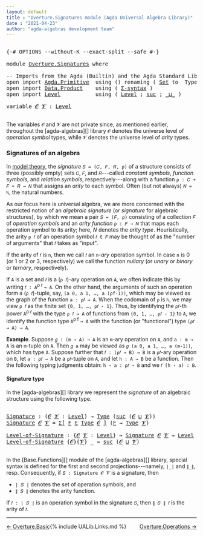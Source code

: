 ```yaml
---
layout: default
title : "Overture.Signatures module (Agda Universal Algebra Library)"
date : "2021-04-23"
author: "agda-algebras development team"
---
```


<pre class="Agda">

<a id="171" class="Symbol">{-#</a> <a id="175" class="Keyword">OPTIONS</a> <a id="183" class="Pragma">--without-K</a> <a id="195" class="Pragma">--exact-split</a> <a id="209" class="Pragma">--safe</a> <a id="216" class="Symbol">#-}</a>

<a id="221" class="Keyword">module</a> <a id="228" href="Overture.Signatures.html" class="Module">Overture.Signatures</a> <a id="248" class="Keyword">where</a>

<a id="255" class="Comment">-- Imports from the Agda (Builtin) and the Agda Standard Library -----------------------</a>
<a id="344" class="Keyword">open</a> <a id="349" class="Keyword">import</a> <a id="356" href="Agda.Primitive.html" class="Module">Agda.Primitive</a>  <a id="372" class="Keyword">using</a> <a id="378" class="Symbol">()</a> <a id="381" class="Keyword">renaming</a> <a id="390" class="Symbol">(</a> <a id="392" href="Agda.Primitive.html#326" class="Primitive">Set</a> <a id="396" class="Symbol">to</a>  <a id="400" class="Primitive">Type</a> <a id="405" class="Symbol">)</a>
<a id="407" class="Keyword">open</a> <a id="412" class="Keyword">import</a> <a id="419" href="Data.Product.html" class="Module">Data.Product</a>    <a id="435" class="Keyword">using</a> <a id="441" class="Symbol">(</a> <a id="443" href="Data.Product.html#916" class="Function">Σ-syntax</a> <a id="452" class="Symbol">)</a>
<a id="454" class="Keyword">open</a> <a id="459" class="Keyword">import</a> <a id="466" href="Level.html" class="Module">Level</a>           <a id="482" class="Keyword">using</a> <a id="488" class="Symbol">(</a> <a id="490" href="Agda.Primitive.html#597" class="Postulate">Level</a> <a id="496" class="Symbol">;</a> <a id="498" href="Agda.Primitive.html#780" class="Primitive">suc</a> <a id="502" class="Symbol">;</a> <a id="504" href="Agda.Primitive.html#810" class="Primitive Operator">_⊔_</a> <a id="508" class="Symbol">)</a>

<a id="511" class="Keyword">variable</a> <a id="520" href="Overture.Signatures.html#520" class="Generalizable">𝓞</a> <a id="522" href="Overture.Signatures.html#522" class="Generalizable">𝓥</a> <a id="524" class="Symbol">:</a> <a id="526" href="Agda.Primitive.html#597" class="Postulate">Level</a>

</pre>

The variables `𝓞` and `𝓥` are not private since, as mentioned earlier, throughout
the [agda-algebras][] library `𝓞` denotes the universe level of *operation symbol*
types, while `𝓥` denotes the universe level of *arity* types.


### <a id="signatures-of-an-algebra">Signatures of an algebra</a>

In [model theory](https://en.wikipedia.org/wiki/Model_theory), the *signature*
`𝑆 = (𝐶, 𝐹, 𝑅, ρ)` of a structure consists of three (possibly empty) sets `𝐶`, `𝐹`,
and `𝑅`---called *constant symbols*, *function symbols*, and *relation symbols*,
respectively---along with a function `ρ : 𝐶 + 𝐹 + 𝑅 → 𝑁` that assigns an
*arity* to each symbol. Often (but not always) `𝑁 = ℕ`, the natural numbers.

As our focus here is universal algebra, we are more concerned with the restricted
notion of an *algebraic signature* (or *signature* for algebraic structures), by
which we mean a pair `𝑆 = (𝐹, ρ)` consisting of a collection `𝐹` of *operation
symbols* and an *arity function* `ρ : 𝐹 → 𝑁` that maps each operation symbol to
its arity; here, 𝑁 denotes the *arity type*. Heuristically, the arity `ρ 𝑓` of an
operation symbol `𝑓 ∈ 𝐹` may be thought of as the "number of arguments" that `𝑓`
takes as "input".

If the arity of `𝑓` is `n`, then we call `𝑓` an `n`-*ary* operation symbol.  In
case `n` is 0 (or 1 or 2 or 3, respectively) we call the function *nullary* (or
*unary* or *binary* or *ternary*, respectively).

If `A` is a set and `𝑓` is a (`ρ 𝑓`)-ary operation on `A`, we often indicate this
by writing `𝑓 : A`<sup>ρ 𝑓</sup> `→ A`. On the other hand, the arguments of such
an operation form a (`ρ 𝑓`)-tuple, say, `(a 0, a 1, …, a (ρf-1))`, which may be
viewed as the graph of the function `a : ρ𝑓 → A`. When the codomain of `ρ` is `ℕ`,
we may view `ρ 𝑓` as the finite set `{0, 1, …, ρ𝑓 - 1}`. Thus, by identifying the
`ρ𝑓`-th power `A`<sup>ρ 𝑓</sup> with the type `ρ 𝑓 → A` of functions from `{0, 1,
…, ρ𝑓 - 1}` to `A`, we identify the function type `A`<sup>ρ f</sup> `→ A` with the
function (or "functional") type `(ρ𝑓 → A) → A`.

**Example**. Suppose `𝑔 : (m → A) → A` is an `m`-ary operation on `A`, and
`a : m → A` is an `m`-tuple on `A`. Then `𝑔 a` may be viewed as
`𝑔 (a 0, a 1, …, a (m-1))`, which has type `A`. Suppose further that
`𝑓 : (ρ𝑓 → B) → B` is a `ρ𝑓`-ary operation on `B`, let `a : ρ𝑓 → A` be a
`ρ𝑓`-tuple on `A`, and let `h : A → B` be a function.  Then the following
typing judgments obtain: `h ∘ a : ρ𝑓 → B` and we `𝑓 (h ∘ a) : B`.

#### <a id="signature-type">Signature type</a>

In the [agda-algebras][] library we represent the *signature* of an algebraic
structure using the following type.

<pre class="Agda">

<a id="Signature"></a><a id="3171" href="Overture.Signatures.html#3171" class="Function">Signature</a> <a id="3181" class="Symbol">:</a> <a id="3183" class="Symbol">(</a><a id="3184" href="Overture.Signatures.html#3184" class="Bound">𝓞</a> <a id="3186" href="Overture.Signatures.html#3186" class="Bound">𝓥</a> <a id="3188" class="Symbol">:</a> <a id="3190" href="Agda.Primitive.html#597" class="Postulate">Level</a><a id="3195" class="Symbol">)</a> <a id="3197" class="Symbol">→</a> <a id="3199" href="Overture.Signatures.html#400" class="Primitive">Type</a> <a id="3204" class="Symbol">(</a><a id="3205" href="Agda.Primitive.html#780" class="Primitive">suc</a> <a id="3209" class="Symbol">(</a><a id="3210" href="Overture.Signatures.html#3184" class="Bound">𝓞</a> <a id="3212" href="Agda.Primitive.html#810" class="Primitive Operator">⊔</a> <a id="3214" href="Overture.Signatures.html#3186" class="Bound">𝓥</a><a id="3215" class="Symbol">))</a>
<a id="3218" href="Overture.Signatures.html#3171" class="Function">Signature</a> <a id="3228" href="Overture.Signatures.html#3228" class="Bound">𝓞</a> <a id="3230" href="Overture.Signatures.html#3230" class="Bound">𝓥</a> <a id="3232" class="Symbol">=</a> <a id="3234" href="Data.Product.html#916" class="Function">Σ[</a> <a id="3237" href="Overture.Signatures.html#3237" class="Bound">F</a> <a id="3239" href="Data.Product.html#916" class="Function">∈</a> <a id="3241" href="Overture.Signatures.html#400" class="Primitive">Type</a> <a id="3246" href="Overture.Signatures.html#3228" class="Bound">𝓞</a> <a id="3248" href="Data.Product.html#916" class="Function">]</a> <a id="3250" class="Symbol">(</a><a id="3251" href="Overture.Signatures.html#3237" class="Bound">F</a> <a id="3253" class="Symbol">→</a> <a id="3255" href="Overture.Signatures.html#400" class="Primitive">Type</a> <a id="3260" href="Overture.Signatures.html#3230" class="Bound">𝓥</a><a id="3261" class="Symbol">)</a>

<a id="Level-of-Signature"></a><a id="3264" href="Overture.Signatures.html#3264" class="Function">Level-of-Signature</a> <a id="3283" class="Symbol">:</a> <a id="3285" class="Symbol">{</a><a id="3286" href="Overture.Signatures.html#3286" class="Bound">𝓞</a> <a id="3288" href="Overture.Signatures.html#3288" class="Bound">𝓥</a> <a id="3290" class="Symbol">:</a> <a id="3292" href="Agda.Primitive.html#597" class="Postulate">Level</a><a id="3297" class="Symbol">}</a> <a id="3299" class="Symbol">→</a> <a id="3301" href="Overture.Signatures.html#3171" class="Function">Signature</a> <a id="3311" href="Overture.Signatures.html#3286" class="Bound">𝓞</a> <a id="3313" href="Overture.Signatures.html#3288" class="Bound">𝓥</a> <a id="3315" class="Symbol">→</a> <a id="3317" href="Agda.Primitive.html#597" class="Postulate">Level</a>
<a id="3323" href="Overture.Signatures.html#3264" class="Function">Level-of-Signature</a> <a id="3342" class="Symbol">{</a><a id="3343" href="Overture.Signatures.html#3343" class="Bound">𝓞</a><a id="3344" class="Symbol">}{</a><a id="3346" href="Overture.Signatures.html#3346" class="Bound">𝓥</a><a id="3347" class="Symbol">}</a> <a id="3349" class="Symbol">_</a> <a id="3351" class="Symbol">=</a> <a id="3353" href="Agda.Primitive.html#780" class="Primitive">suc</a> <a id="3357" class="Symbol">(</a><a id="3358" href="Overture.Signatures.html#3343" class="Bound">𝓞</a> <a id="3360" href="Agda.Primitive.html#810" class="Primitive Operator">⊔</a> <a id="3362" href="Overture.Signatures.html#3346" class="Bound">𝓥</a><a id="3363" class="Symbol">)</a>

</pre>

In the [Base.Functions][] module of the [agda-algebras][] library, special syntax
is defined for the first and second projections---namely, `∣_∣` and `∥_∥`, resp.
Consequently, if `𝑆 : Signature 𝓞 𝓥` is a signature, then

* `∣ 𝑆 ∣` denotes the set of operation symbols, and
* `∥ 𝑆 ∥` denotes the arity function.

If `𝑓 : ∣ 𝑆 ∣` is an operation symbol in the signature `𝑆`, then `∥ 𝑆 ∥ 𝑓` is the
arity of `𝑓`.

----------------------

<span style="float:left;">[← Overture.Basic](Overture.Basic.html)</span>
<span style="float:right;">[Overture.Operations →](Overture.Operations.html)</span>


{% include UALib.Links.md %}

